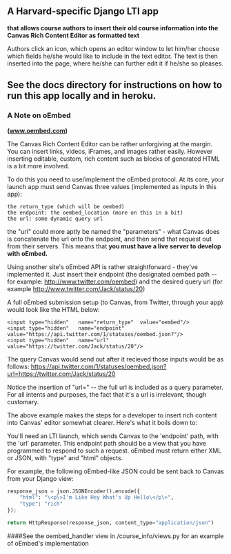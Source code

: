 
## A Harvard-specific Django LTI app
**that allows course authors to insert their old course information into
the Canvas Rich Content Editor as formatted text**

Authors click an icon, which opens an editor window to let him/her choose
which fields he/she would like to include in the text editor. The text is then 
inserted into the page, where he/she can further edit it if he/she so pleases.

## See the docs directory for instructions on how to run this app locally and in heroku.


### A Note on oEmbed
**(www.oembed.com)**

The Canvas Rich Content Editor can be rather unforgiving at the margin.
You can insert links, videos, iFrames, and images rather easily. However
inserting editable, custom, rich content such as blocks of generated HTML is a bit more involved.

To do this you need to use/implement the oEmbed protocol.
At its core, your launch app must send Canvas three values (implemented as inputs in this app):

```
the return_type (which will be oembed)
the endpoint: the oembed_location (more on this in a bit)
the url: some dynamic query url
```

the "url" could more aptly be named the "parameters" - what Canvas does is concatenate the url
onto the endpoint, and then send that request out from their servers. This means that
**you must have a live server to develop with oEmbed.**

Using another site's oEmbed API is rather straightforward - they've implemented it.
Just insert their endpoint (the designated oembed path -- for example: http://www.twitter.com/oembed)
and the desired query url (for example http://www.twitter.com/Jack/status/20)

A full oEmbed submission setup (to Canvas, from Twitter, through your app) would look like the HTML below:

    <input type="hidden"   name="return_type"  value="oembed"/>
    <input type="hidden"   name="endpoint"     value="https://api.twitter.com/1/statuses/oembed.json?"/>
    <input type="hidden"   name="url"          value="https://twitter.com/Jack/status/20"/>

The query Canvas would send out after it recieved those inputs would be as follows:
https://api.twitter.com/1/statuses/oembed.json?url=https://twitter.com/Jack/status/20

Notice the insertion of "url="  --  the full url is included as a query parameter.
For all intents and purposes, the fact that it's a url is irrelevant, though customary.

The above example makes the steps for a developer to insert rich content into
Canvas' editor somewhat clearer. Here's what it boils down to:

You'll need an LTI launch, which sends Canvas to the
'endpoint' path, with the 'url' parameter. This endpoint path should be a view that you
have programmed to respond to such a request.
oEmbed must return either XML or JSON, with "type" and "html" objects.

For example, the following oEmbed-like JSON could be sent back to Canvas from your Django view:

```python
response_json = json.JSONEncoder().encode({
	"html": "\<p\>I'm Like Hey What's Up Hello\</p\>",
	"type": "rich"
});

return HttpResponse(response_json, content_type="application/json")
```

####See the oembed_handler view in /course_info/views.py for an example of oEmbed's implementation
